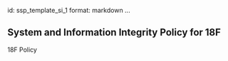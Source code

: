 id: ssp_template_si_1
format: markdown
...
## System and Information Integrity Policy for 18F

18F Policy
